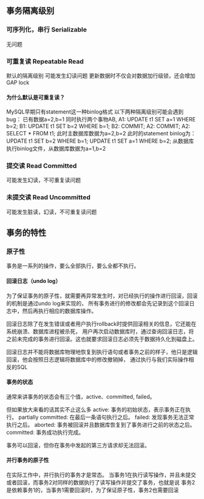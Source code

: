  
## 事务隔离级别

### 可序列化，串行 Serializable
无问题

### 可重复读 Repeatable Read
默认的隔离级别
可能发生幻读问题
更新数据时不仅会对数据加行级锁，还会增加GAP lock 


#### 为什么默认是可重复读？

MySQL早期只有statement这一种binlog格式
以下两种隔离级别可能会遇到bug：
已有数据a=2,b=1
同时执行两个事物AB,
A1: UPDATE t1 SET a=1 WHERE b=2;
B1: UPDATE t1 SET b=2 WHERE b=1;
B2: COMMIT;
A2: COMMIT;
A2: SELECT * FROM t1;
此时主数据库数据为a=2,b=2
此时的statement binlog为：
UPDATE t1 SET b=2 WHERE b=1; UPDATE t1 SET a=1 WHERE b=2;
从数据库执行binlog文件，从数据库数据为a=1,b=2


### 提交读 Read Committed
可能发生幻读，不可重复读问题

### 未提交读 Read Uncommitted
可能发生脏读，幻读，不可重复读问题


## 事务的特性

### 原子性
事务是一系列的操作，要么全部执行，要么全都不执行。

#### 回滚日志（undo log）
为了保证事务的原子性，就需要再异常发生时，对已经执行的操作进行回滚，回滚的机制是通过undo log来实现的，
所有事务进行的修改都会先记录到这个回滚日志中，然后再执行相应的数据库操作。

回滚日志除了在发生错误或者用户执行rollback时提供回滚相关的信息，它还能在系统崩溃、数据库进程被杀死，
用户再次启动数据库时，通过查询回滚日志，将之前未完成的事务进行回滚。这也就要求回滚日志必须先于数据持久化到磁盘上。

回滚日志并不能将数据库物理地恢复到执行语句或者事务之前的样子，他只是逻辑回滚，他会按照日志逻辑将数据库中的修改撤销掉，
通过执行与我们实际操作相反的SQL

#### 事务的状态
通常来讲事务的状态会有三个值，active、committed, failed。

但如果放大来看的话其实不止这么多
active: 事务的初始状态，表示事务正在执行。
partially committed: 在最后一条语句执行之后。
failed: 发现事务无法正常执行之后。
aborted: 事务被回滚并且数据库恢复到了事务进行之前的状态之后。
committed: 事务成功执行完成。

事务可以回滚，但你在事务中发起的第三方请求却无法回滚。

#### 并行事务的原子性
在实际工作中，并行执行的事务才是常态。
当事务1在执行读写操作，并且未提交或者回滚，而事务2对同样的数据执行了读写操作并提交了事务，也就是说
事务2是依赖事务1的，当事务1需要回滚时，为了保证原子性，事务2也需要回滚
